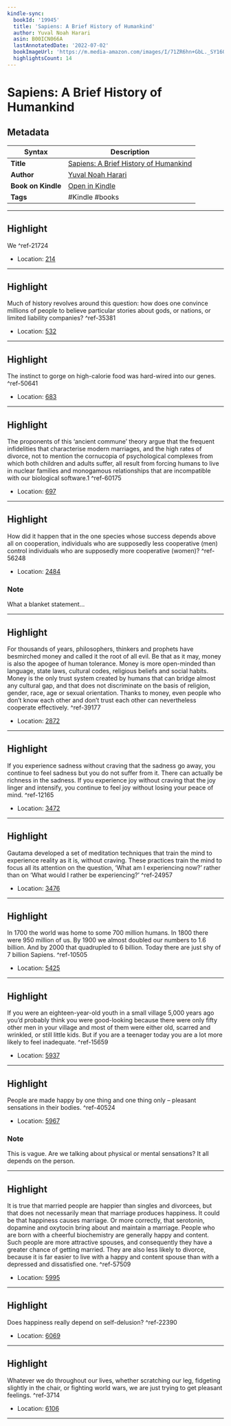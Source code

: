 ```yaml
---
kindle-sync:
  bookId: '19945'
  title: 'Sapiens: A Brief History of Humankind'
  author: Yuval Noah Harari
  asin: B00ICN066A
  lastAnnotatedDate: '2022-07-02'
  bookImageUrl: 'https://m.media-amazon.com/images/I/71ZR6hn+GbL._SY160.jpg'
  highlightsCount: 14
---
```

# Sapiens: A Brief History of Humankind

## Metadata

| Syntax | Description |
| ---------- | ---------- |
| **Title** | [Sapiens: A Brief History of Humankind](https://www.amazon.com/dp/B00ICN066A) |
| **Author** | [Yuval Noah Harari](https://www.amazon.com/Yuval-Noah-Harari/e/B00J21BCIW/ref=dp_byline_cont_ebooks_1) |
| **Book on Kindle** | <a href="kindle://book?action=open&asin=B00ICN066A" target="_blank">Open in Kindle</a> |
| **Tags** | #Kindle #books |

---

## Highlight

We ^ref-21724
- Location: [214](kindle://book?action=open&asin=B00ICN066A&location=214)

---
## Highlight

Much of history revolves around this question: how does one convince millions of people to believe particular stories about gods, or nations, or limited liability companies? ^ref-35381
- Location: [532](kindle://book?action=open&asin=B00ICN066A&location=532)

---
## Highlight

The instinct to gorge on high-calorie food was hard-wired into our genes. ^ref-50641
- Location: [683](kindle://book?action=open&asin=B00ICN066A&location=683)

---
## Highlight

The proponents of this ‘ancient commune’ theory argue that the frequent infidelities that characterise modern marriages, and the high rates of divorce, not to mention the cornucopia of psychological complexes from which both children and adults suffer, all result from forcing humans to live in nuclear families and monogamous relationships that are incompatible with our biological software.1 ^ref-60175
- Location: [697](kindle://book?action=open&asin=B00ICN066A&location=697)

---
## Highlight

How did it happen that in the one species whose success depends above all on cooperation, individuals who are supposedly less cooperative (men) control individuals who are supposedly more cooperative (women)? ^ref-56248
- Location: [2484](kindle://book?action=open&asin=B00ICN066A&location=2484)

### Note
What a blanket statement...

---
## Highlight

For thousands of years, philosophers, thinkers and prophets have besmirched money and called it the root of all evil. Be that as it may, money is also the apogee of human tolerance. Money is more open-minded than language, state laws, cultural codes, religious beliefs and social habits. Money is the only trust system created by humans that can bridge almost any cultural gap, and that does not discriminate on the basis of religion, gender, race, age or sexual orientation. Thanks to money, even people who don’t know each other and don’t trust each other can nevertheless cooperate effectively. ^ref-39177
- Location: [2872](kindle://book?action=open&asin=B00ICN066A&location=2872)

---
## Highlight

If you experience sadness without craving that the sadness go away, you continue to feel sadness but you do not suffer from it. There can actually be richness in the sadness. If you experience joy without craving that the joy linger and intensify, you continue to feel joy without losing your peace of mind. ^ref-12165
- Location: [3472](kindle://book?action=open&asin=B00ICN066A&location=3472)

---
## Highlight

Gautama developed a set of meditation techniques that train the mind to experience reality as it is, without craving. These practices train the mind to focus all its attention on the question, ‘What am I experiencing now?’ rather than on ‘What would I rather be experiencing?’ ^ref-24957
- Location: [3476](kindle://book?action=open&asin=B00ICN066A&location=3476)

---
## Highlight

In 1700 the world was home to some 700 million humans. In 1800 there were 950 million of us. By 1900 we almost doubled our numbers to 1.6 billion. And by 2000 that quadrupled to 6 billion. Today there are just shy of 7 billion Sapiens. ^ref-10505
- Location: [5425](kindle://book?action=open&asin=B00ICN066A&location=5425)

---
## Highlight

If you were an eighteen-year-old youth in a small village 5,000 years ago you’d probably think you were good-looking because there were only fifty other men in your village and most of them were either old, scarred and wrinkled, or still little kids. But if you are a teenager today you are a lot more likely to feel inadequate. ^ref-15659
- Location: [5937](kindle://book?action=open&asin=B00ICN066A&location=5937)

---
## Highlight

People are made happy by one thing and one thing only – pleasant sensations in their bodies. ^ref-40524
- Location: [5967](kindle://book?action=open&asin=B00ICN066A&location=5967)

### Note
This is vague. Are we talking about physical or mental sensations? It all depends on the person.

---
## Highlight

It is true that married people are happier than singles and divorcees, but that does not necessarily mean that marriage produces happiness. It could be that happiness causes marriage. Or more correctly, that serotonin, dopamine and oxytocin bring about and maintain a marriage. People who are born with a cheerful biochemistry are generally happy and content. Such people are more attractive spouses, and consequently they have a greater chance of getting married. They are also less likely to divorce, because it is far easier to live with a happy and content spouse than with a depressed and dissatisfied one. ^ref-57509
- Location: [5995](kindle://book?action=open&asin=B00ICN066A&location=5995)

---
## Highlight

Does happiness really depend on self-delusion? ^ref-22390
- Location: [6069](kindle://book?action=open&asin=B00ICN066A&location=6069)

---
## Highlight

Whatever we do throughout our lives, whether scratching our leg, fidgeting slightly in the chair, or fighting world wars, we are just trying to get pleasant feelings. ^ref-3714
- Location: [6106](kindle://book?action=open&asin=B00ICN066A&location=6106)

---
